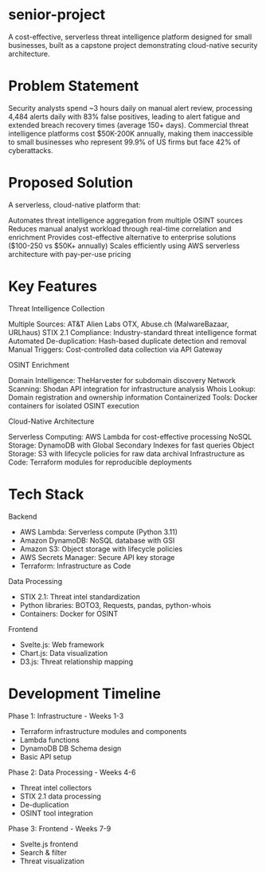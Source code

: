 # senior-project
A cost-effective, serverless threat intelligence platform designed for small businesses, built as a capstone project demonstrating cloud-native security architecture.

# Problem Statement
Security analysts spend ~3 hours daily on manual alert review, processing 4,484 alerts daily with 83% false positives, leading to alert fatigue and extended breach recovery times (average 150+ days). Commercial threat intelligence platforms cost $50K-200K annually, making them inaccessible to small businesses who represent 99.9% of US firms but face 42% of cyberattacks.

# Proposed Solution
A serverless, cloud-native platform that:

Automates threat intelligence aggregation from multiple OSINT sources
Reduces manual analyst workload through real-time correlation and enrichment
Provides cost-effective alternative to enterprise solutions ($100-250 vs $50K+ annually)
Scales efficiently using AWS serverless architecture with pay-per-use pricing

# Key Features
Threat Intelligence Collection

Multiple Sources: AT&T Alien Labs OTX, Abuse.ch (MalwareBazaar, URLhaus)
STIX 2.1 Compliance: Industry-standard threat intelligence format
Automated De-duplication: Hash-based duplicate detection and removal
Manual Triggers: Cost-controlled data collection via API Gateway

OSINT Enrichment

Domain Intelligence: TheHarvester for subdomain discovery
Network Scanning: Shodan API integration for infrastructure analysis
Whois Lookup: Domain registration and ownership information
Containerized Tools: Docker containers for isolated OSINT execution

Cloud-Native Architecture

Serverless Computing: AWS Lambda for cost-effective processing
NoSQL Storage: DynamoDB with Global Secondary Indexes for fast queries
Object Storage: S3 with lifecycle policies for raw data archival
Infrastructure as Code: Terraform modules for reproducible deployments

# Tech Stack
Backend
* AWS Lambda: Serverless compute (Python 3.11)
* Amazon DynamoDB: NoSQL database with GSI
* Amazon S3: Object storage with lifecycle policies
* AWS Secrets Manager: Secure API key storage
* Terraform: Infrastructure as Code

Data Processing
* STIX 2.1: Threat intel standardization
* Python libraries: BOTO3, Requests, pandas, python-whois
* Containers: Docker for OSINT

Frontend
* Svelte.js: Web framework
* Chart.js: Data visualization
* D3.js: Threat relationship mapping

# Development Timeline
Phase 1: Infrastructure - Weeks 1-3
* Terraform infrastructure modules and components
* Lambda functions
* DynamoDB DB Schema design
* Basic API setup

Phase 2: Data Processing - Weeks 4-6
* Threat intel collectors
* STIX 2.1 data processing
* De-duplication
* OSINT tool integration

Phase 3: Frontend - Weeks 7-9
* Svelte.js frontend
* Search & filter
* Threat visualization